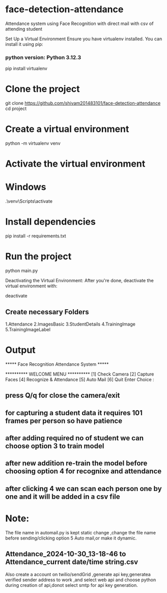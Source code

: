 # face-detection-attendance

Attendance system using Face Recognition with direct mail with csv of attending student

Set Up a Virtual Environment
Ensure you have virtualenv installed. You can install it using pip:
### python version: Python 3.12.3


pip install virtualenv


# Clone the project
git clone https://github.com/shivam201483101/face-detection-attendance
cd project

# Create a virtual environment
python -m virtualenv venv

# Activate the virtual environment
# Windows
.\venv\Scripts\activate


# Install dependencies
pip install -r requirements.txt

# Run the project
python main.py

Deactivating the Virtual Environment: After you're done, deactivate the virtual environment with:

deactivate
## Create necessary Folders
1.Attendance
2.ImagesBasic
3.StudentDetails
4.TrainingImage
5.TrainingImageLabel


# Output
***** Face Recognition Attendance System *****

********** WELCOME MENU **********
[1] Check Camera
[2] Capture Faces
[4] Recognize & Attendance
[5] Auto Mail
[6] Quit
Enter Choice : 
## press Q/q for close the camera/exit
## for capturing a student data it requires 101 frames per person so have patience
## after adding required no of student we can choose option 3 to train model
## after new addition re-train the model before choosing option 4 for recognixe and attendance
## after clicking 4 we can scan each person one by one and it will be added in a csv file
# Note:
The file name in automail.py is kept static change ,change the file name before sending/clicking option 5 Auto mail,or make it dynamic.
## Attendance_2024-10-30_13-18-46 to Attendance_current date/time string.csv 
Also create a account on twilio/sendGrid ,generate api key,generatea verified sender address to work ,and select web api and choose python during creation of api,donot select smtp for api key generation. 
